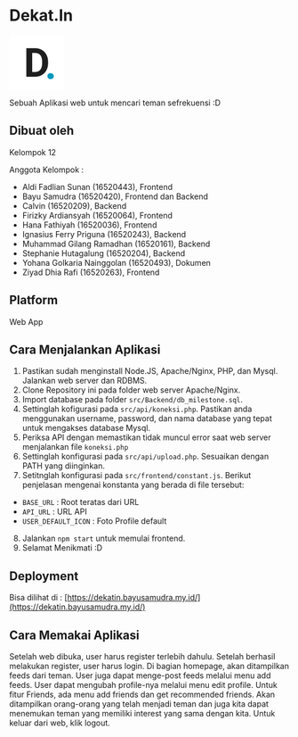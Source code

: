 # Dekat.In

<img src="src/md-assets/Dekatin.svg" alt="Favicon" align="center" />

Sebuah Aplikasi web untuk mencari teman sefrekuensi :D

## Dibuat oleh

Kelompok 12 <br/>

Anggota Kelompok :

- Aldi Fadlian Sunan (16520443), Frontend
- Bayu Samudra (16520420), Frontend dan Backend
- Calvin (16520209), Backend
- Firizky Ardiansyah (16520064), Frontend
- Hana Fathiyah (16520036), Frontend
- Ignasius Ferry Priguna (16520243), Backend
- Muhammad Gilang Ramadhan (16520161), Backend
- Stephanie Hutagalung (16520204), Backend
- Yohana Golkaria Nainggolan (16520493), Dokumen
- Ziyad Dhia Rafi (16520263), Frontend

## Platform

Web App

## Cara Menjalankan Aplikasi

1. Pastikan sudah menginstall Node.JS, Apache/Nginx, PHP, dan Mysql. Jalankan web server dan RDBMS.
2. Clone Repository ini pada folder web server Apache/Nginx.
3. Import database pada folder `src/Backend/db_milestone.sql`.
4. Settinglah kofigurasi pada `src/api/koneksi.php`. Pastikan anda menggunakan username, password, dan nama database yang tepat untuk mengakses database Mysql.
5. Periksa API dengan memastikan tidak muncul error saat web server menjalankan file `koneksi.php`
6. Settinglah konfigurasi pada `src/api/upload.php`. Sesuaikan dengan PATH yang diinginkan.
7. Setitnglah konfigurasi pada `src/frontend/constant.js`. Berikut penjelasan mengenai konstanta yang berada di file tersebut:

- `BASE_URL` : Root teratas dari URL
- `API_URL` : URL API
- `USER_DEFAULT_ICON` : Foto Profile default

8. Jalankan `npm start` untuk memulai frontend.
9. Selamat Menikmati :D

## Deployment
Bisa dilihat di : [https://dekatin.bayusamudra.my.id/](https://dekatin.bayusamudra.my.id/)

## Cara Memakai Aplikasi

Setelah web dibuka, user harus register terlebih dahulu. Setelah berhasil melakukan register, user harus login. Di bagian homepage, akan ditampilkan feeds dari teman. User juga dapat menge-post feeds melalui menu add feeds. User dapat mengubah profile-nya melalui menu edit profile. Untuk fitur Friends, ada menu add friends dan get recommended friends. Akan ditampilkan orang-orang yang telah menjadi teman dan juga kita dapat menemukan teman yang memiliki interest yang sama dengan kita. Untuk keluar dari web, klik logout.
